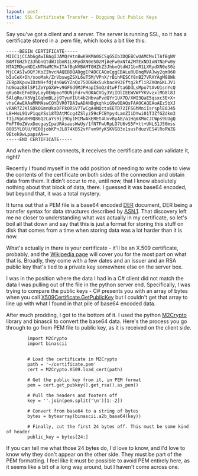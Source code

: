 ```yaml
---
layout: post
title: SSL Certificate Transfer - Digging Out Public Keys
---
```


Say you've got a client and a server. The server is running SSL, so it has a certificate stored in a .pem file, which looks a bit like this:

```
-----BEGIN CERTIFICATE-----
MIIC1jCCAb6gAwIBAgIJAMQrHtnBwK9KMA0GCSqGSIb3DQEBCwUAMCMxITAfBgNV
BAMTGHZhZ3JhbnQtdWJ1bnR1LXRydXN0eS0zMjAeFw0xNTA2MTExNDIxNTNaFw0y
NTA2MDgxNDIxNTNaMCMxITAfBgNVBAMTGHZhZ3JhbnQtdWJ1bnR1LXRydXN0eS0z
MjCCASIwDQYJKoZIhvcNAQEBBQADggEPADCCAQoCggEBALuRUDnqMVAJwy2qm96O
bIuCeX+Dh/sooMak/ZrVbswgZSXL6uT5M/VPnX/rBihMESCf8nB27VRXYAgM88Wk
ZEBpXKpuwIDzN9+fdj4n6WGYZnQx75ODGHx5ukbacH93Eftg2kfliRZXOnGKLJV1
hU6oazB8lSP1ZeYpGXW+v9GFSd9MJPHapI5mQzdtwFftaGDdLsMpo7tAvU1snYcQ
gKu68cEFmEUyLey0EWpeoYOUNjFdrvROKACVGy3ViIOlIEEWVWFYKVvzxlMG8l8J
5AlqRe/X3Vg1GqbmBLzj9TyuYIUt4b2HbvaPvdQYr1UX7D/XWI3QaE5qsxc3E+X+
vhsCAwEAAaMNMAswCQYDVR0TBAIwADANBgkqhkiG9w0BAQsFAAOCAQEAoAEz5bXJ
vRAR7ZJKlSDkOGmnUkaDFFkORSV7TwCgA4NQctxEETD72IFSGhMniIsrsplE0J45
L8+HsL91vP1qqYSs18TDAtMCcg4ZSlyz59cFCBYpy4LamZIiDYwi01T3ZfGZdkm3
TIjJVpG8H9Q86Q2LaYs9ij9Dy1MIMwAkEREt4UvvByA8/a1HqmXMoCJCWps9UUgQ
PmFT0oZWvxDecgayIpaURAsausWwUy/1fNTFwURpLO7U6vS5F+tt+UNLS1J50mss
88O5YLOlU/VE08jobKPnJL874XB52vfFvm9fyKSKVGB3x1susPduzVES4lRoRWZG
9Etek9wLpapsAA==
-----END CERTIFICATE-----
```

And when the client connects, it receives the certificate and can validate it, right?

Recently I found myself in the odd position of needing to write code to view the contents of the certificate on both sides of the connection and obtain data from them. It didn't occur to me, until now, that I know absolutely nothing about that block of data, there. I guessed it was base64 encoded, but beyond that, it was a total mystery.

It turns out that a PEM file is a base64 encoded [DER](https://en.wikipedia.org/wiki/X.690#DER_encoding) document, DER being a transfer syntax for data structures described by [ASN.1](https://en.wikipedia.org/wiki/Abstract_Syntax_Notation_One). That discovery left me no closer to understanding what was actually in my certificate, so let's boil all that down and say that this is just a format for storing this stuff on disk that comes from a time when storing data was a lot harder than it is now.

What's actually in there is your certificate - it'll be an X.509 certificate, probably, and the [Wikipedia page](https://en.wikipedia.org/wiki/X.509) will cover you for the most part on what that is. Broadly, they come with a few dates and an issuer and an RSA public key that's tied to a private key somewhere else on the server box.

I was in the position where the data I had in a C# client did not match the data I was pulling out of the file in the python server end. Specifically, I was trying to compare the public keys - C# presents you with an array of bytes when you call [X509Certificate.GetPublicKey](https://msdn.microsoft.com/en-us/library/system.security.cryptography.x509certificates.x509certificate.getpublickey(v=vs.110).aspx) but I couldn't get that array to line up with what I found in that pile of base64 encoded data.

After much prodding, I got to the bottom of it. I used the python [M2Crypto](https://pypi.python.org/pypi/M2Crypto) library and binascii to convert the base64 data. Here's the process you go through to go from PEM file to public key, as it is received on the client side.

```
        import M2Crypto
        import binascii


        # Load the certificate in M2Crypto
        path = '~/certificate.pem'
        cert = M2Crypto.X509.load_cert(path)

        # Get the public key from it, in PEM format
        pem = cert.get_pubkey().get_rsa().as_pem()

        # Pull the headers and footers off
        key = ''.join(pem.split('\n')[1:-2])

        # Convert from base64 to a string of bytes
        bytes = bytearray(binascii.a2b_base64(key))

        # Finally, cut the first 24 bytes off. This must be some kind of header
        public_key = bytes[24:]
```

If you can tell me what those 24 bytes do, I'd love to know, and I'd love to know why they don't appear on the other side. They must be part of the PEM formatting. I feel like it must be possible to avoid PEM entirely here, as it seems like a bit of a long way around, but I haven't come across one.
